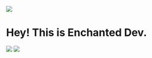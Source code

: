 ![](https://komarev.com/ghpvc/?username=enchanteddev)

# Hey! This is Enchanted Dev.

![](https://vignette.wikia.nocookie.net/minecraft/images/c/ca/Enchantment_Table.png/revision/latest?cb=20111012173932)
![](https://minecraft.wiki/images/Desert_Librarian.png?3f416)
